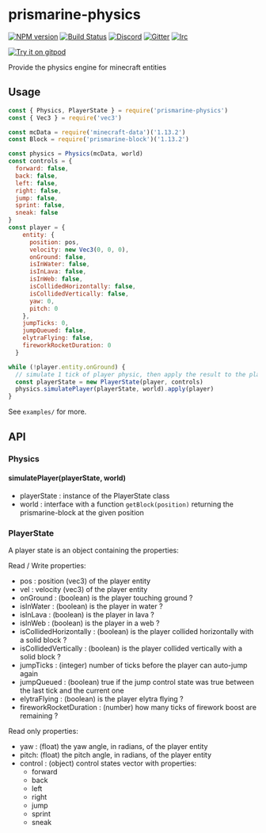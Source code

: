 # prismarine-physics

[![NPM version](https://img.shields.io/npm/v/prismarine-physics.svg)](http://npmjs.com/package/prismarine-physics)
[![Build Status](https://github.com/PrismarineJS/prismarine-physics/workflows/CI/badge.svg)](https://github.com/PrismarineJS/prismarine-physics/actions?query=workflow%3A%22CI%22)
[![Discord](https://img.shields.io/badge/chat-on%20discord-brightgreen.svg)](https://discord.gg/GsEFRM8)
[![Gitter](https://img.shields.io/badge/chat-on%20gitter-brightgreen.svg)](https://gitter.im/PrismarineJS/general)
[![Irc](https://img.shields.io/badge/chat-on%20irc-brightgreen.svg)](https://irc.gitter.im/)

[![Try it on gitpod](https://img.shields.io/badge/try-on%20gitpod-brightgreen.svg)](https://gitpod.io/#https://github.com/PrismarineJS/prismarine-physics)

Provide the physics engine for minecraft entities

## Usage

```js
const { Physics, PlayerState } = require('prismarine-physics')
const { Vec3 } = require('vec3')

const mcData = require('minecraft-data')('1.13.2')
const Block = require('prismarine-block')('1.13.2')

const physics = Physics(mcData, world)
const controls = {
  forward: false,
  back: false,
  left: false,
  right: false,
  jump: false,
  sprint: false,
  sneak: false
}
const player = {
    entity: {
      position: pos,
      velocity: new Vec3(0, 0, 0),
      onGround: false,
      isInWater: false,
      isInLava: false,
      isInWeb: false,
      isCollidedHorizontally: false,
      isCollidedVertically: false,
      yaw: 0,
      pitch: 0
    },
    jumpTicks: 0,
    jumpQueued: false,
    elytraFlying: false,
    fireworkRocketDuration: 0
  }

while (!player.entity.onGround) {
  // simulate 1 tick of player physic, then apply the result to the player
  const playerState = new PlayerState(player, controls)
  physics.simulatePlayer(playerState, world).apply(player)
}
```

See `examples/` for more.


## API

### Physics

#### simulatePlayer(playerState, world)
- playerState : instance of the PlayerState class
- world : interface with a function `getBlock(position)` returning the prismarine-block at the given position

### PlayerState

A player state is an object containing the properties:

Read / Write properties:
- pos : position (vec3) of the player entity
- vel : velocity (vec3) of the player entity
- onGround : (boolean) is the player touching ground ?
- isInWater : (boolean) is the player in water ?
- isInLava : (boolean) is the player in lava ?
- isInWeb : (boolean) is the player in a web ?
- isCollidedHorizontally : (boolean) is the player collided horizontally with a solid block ?
- isCollidedVertically : (boolean) is the player collided vertically with a solid block ?
- jumpTicks : (integer) number of ticks before the player can auto-jump again
- jumpQueued : (boolean) true if the jump control state was true between the last tick and the current one
- elytraFlying : (boolean) is the player elytra flying ?
- fireworkRocketDuration : (number) how many ticks of firework boost are remaining ?

Read only properties:
- yaw : (float) the yaw angle, in radians, of the player entity
- pitch: (float) the pitch angle, in radians, of the player entity
- control : (object) control states vector with properties:
  - forward
  - back
  - left
  - right
  - jump
  - sprint
  - sneak